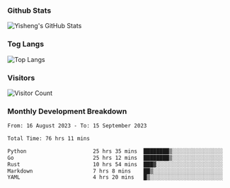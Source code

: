 ### Github Stats
![Yisheng's GitHub Stats](https://github-readme-stats-9qabuvhk1-gongyisheng.vercel.app/api?username=gongyisheng&count_private=true&show_icons=true)
### Tog Langs
![Top Langs](https://github-readme-stats-9qabuvhk1-gongyisheng.vercel.app/api/top-langs/?username=gongyisheng&layout=compact)
### Visitors
![Visitor Count](https://profile-counter.glitch.me/gongyisheng/count.svg)
### Monthly Development Breakdown
<!--START_SECTION:waka-->

```txt
From: 16 August 2023 - To: 15 September 2023

Total Time: 76 hrs 11 mins

Python                     25 hrs 35 mins  ████████▒░░░░░░░░░░░░░░░░   33.60 %
Go                         25 hrs 12 mins  ████████▒░░░░░░░░░░░░░░░░   33.09 %
Rust                       10 hrs 54 mins  ███▓░░░░░░░░░░░░░░░░░░░░░   14.33 %
Markdown                   7 hrs 8 mins    ██▒░░░░░░░░░░░░░░░░░░░░░░   09.36 %
YAML                       4 hrs 20 mins   █▒░░░░░░░░░░░░░░░░░░░░░░░   05.71 %
```

<!--END_SECTION:waka-->
